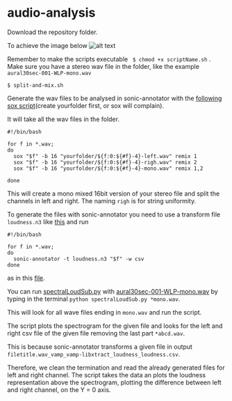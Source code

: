 # audio-analysis

Download the repository folder.

To achieve the image below ![alt text][img]

Remember to make the scripts executable ``` $ chmod +x scriptName.sh``` .
Make sure you have a stereo wav file in the folder, like the example ```aural30sec-001-WLP-mono.wav```

``` $ split-and-mix.sh ```

Generate the wav files to be analysed in sonic-annotator with the [following sox script](https://github.com/amilo/audio-analysis/blob/master/split-and-mix.sh)(create yourfolder first, or sox will complain).

It will take all the wav files in the folder.



``` 
#!/bin/bash

for f in *.wav;  
do 
  sox "$f" -b 16 "yourfolder/${f:0:${#f}-4}-left.wav" remix 1  
  sox "$f" -b 16 "yourfolder/${f:0:${#f}-4}-righ.wav" remix 2  
  sox "$f" -b 16 "yourfolder/${f:0:${#f}-4}-mono.wav" remix 1,2  
  
done  
```
This will create a mono mixed 16bit version of your stereo file and split the channels in left and right.
The naming ```righ``` is for string uniformity.

To generate the files with sonic-annotator you need to use a transform file ``` loudness.n3``` like [this](https://github.com/amilo/audio-analysis/blob/master/loudness.n3) and run

``` 
#!/bin/bash

for f in *.wav;
do
  sonic-annotator -t loudness.n3 "$f" -w csv
done
``` 
as in this [file](https://github.com/amilo/audio-analysis/blob/master/runLoudness.sh).



You can run [spectralLoudSub.py](https://github.com/amilo/audio-analysis/blob/master/spectralLoudSub.py) with [aural30sec-001-WLP-mono.wav](https://github.com/amilo/audio-analysis/blob/master/aural30sec-001-WLP-mono.wav) by typing in the terminal ``` python spectralLoudSub.py *mono.wav ```.

This will look for all wave files ending in ``` mono.wav ``` and run the script.

The script plots the spectrogram for the given file and looks for the left and right csv file of the given file removing the last part ```*abcd.wav```.

This is because sonic-annotator transforms a given file in output ``` filetitle.wav_vamp_vamp-libxtract_loudness_loudness.csv ```.

Therefore, we clean the termination and read the already generated files for left and right channel. The script takes the data an plots the loudness representation above the spectrogram, plotting the difference between left and right channel, on the Y = 0 axis.


[img]: aural30sec-001-WLP-mono-Subtraction.png "Example Image"
